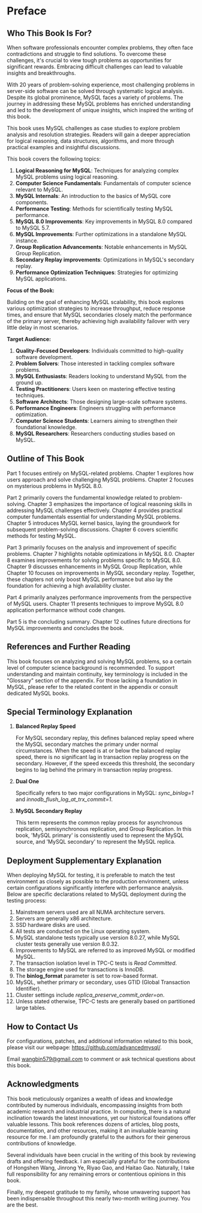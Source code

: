 # Preface

## Who This Book Is For?

When software professionals encounter complex problems, they often face contradictions and struggle to find solutions. To overcome these challenges, it's crucial to view tough problems as opportunities for significant rewards. Embracing difficult challenges can lead to valuable insights and breakthroughs.

With 20 years of problem-solving experience, most challenging problems in server-side software can be solved through systematic logical analysis. Despite its global prominence, MySQL faces a variety of problems. The journey in addressing these MySQL problems has enriched understanding and led to the development of unique insights, which inspired the writing of this book.

This book uses MySQL challenges as case studies to explore problem analysis and resolution strategies. Readers will gain a deeper appreciation for logical reasoning, data structures, algorithms, and more through practical examples and insightful discussions.

This book covers the following topics:

1.  **Logical Reasoning for MySQL**: Techniques for analyzing complex MySQL problems using logical reasoning.
2.  **Computer Science Fundamentals**: Fundamentals of computer science relevant to MySQL.
3.  **MySQL Internals**: An introduction to the basics of MySQL core components.
4.  **Performance Testing**: Methods for scientifically testing MySQL performance.
5.  **MySQL 8.0 Improvements**: Key improvements in MySQL 8.0 compared to MySQL 5.7.
6.  **MySQL Improvements**: Further optimizations in a standalone MySQL instance.
7.  **Group Replication Advancements**: Notable enhancements in MySQL Group Replication.
8.  **Secondary Replay improvements**: Optimizations in MySQL's secondary replay.
9.  **Performance Optimization Techniques**: Strategies for optimizing MySQL applications.

**Focus of the Book:**

Building on the goal of enhancing MySQL scalability, this book explores various optimization strategies to increase throughput, reduce response times, and ensure that MySQL secondaries closely match the performance of the primary server, thereby achieving high availability failover with very little delay in most scenarios.

**Target Audience:**

1.  **Quality-Focused Developers**: Individuals committed to high-quality software development.
2.  **Problem Solvers**: Those interested in tackling complex software problems.
3.  **MySQL Enthusiasts**: Readers looking to understand MySQL from the ground up.
4.  **Testing Practitioners**: Users keen on mastering effective testing techniques.
5.  **Software Architects**: Those designing large-scale software systems.
6.  **Performance Engineers**: Engineers struggling with performance optimization.
7.  **Computer Science Students**: Learners aiming to strengthen their foundational knowledge.
8.  **MySQL Researchers**: Researchers conducting studies based on MySQL.

## Outline of This Book

Part 1 focuses entirely on MySQL-related problems. Chapter 1 explores how users approach and solve challenging MySQL problems. Chapter 2 focuses on mysterious problems in MySQL 8.0.

Part 2 primarily covers the fundamental knowledge related to problem-solving. Chapter 3 emphasizes the importance of logical reasoning skills in addressing MySQL challenges effectively. Chapter 4 provides practical computer fundamentals essential for understanding MySQL problems. Chapter 5 introduces MySQL kernel basics, laying the groundwork for subsequent problem-solving discussions. Chapter 6 covers scientific methods for testing MySQL.

Part 3 primarily focuses on the analysis and improvement of specific problems. Chapter 7 highlights notable optimizations in MySQL 8.0. Chapter 8 examines improvements for solving problems specific to MySQL 8.0. Chapter 9 discusses enhancements in MySQL Group Replication, while Chapter 10 focuses on improvements in MySQL secondary replay. Together, these chapters not only boost MySQL performance but also lay the foundation for achieving a high availability cluster.

Part 4 primarily analyzes performance improvements from the perspective of MySQL users. Chapter 11 presents techniques to improve MySQL 8.0 application performance without code changes.

Part 5 is the concluding summary. Chapter 12 outlines future directions for MySQL improvements and concludes the book.

## References and Further Reading

This book focuses on analyzing and solving MySQL problems, so a certain level of computer science background is recommended. To support understanding and maintain continuity, key terminology is included in the "Glossary" section of the appendix. For those lacking a foundation in MySQL, please refer to the related content in the appendix or consult dedicated MySQL books.

## Special Terminology Explanation

1.  **Balanced Replay Speed**

    For MySQL secondary replay, this defines balanced replay speed where the MySQL secondary matches the primary under normal circumstances. When the speed is at or below the balanced replay speed, there is no significant lag in transaction replay progress on the secondary. However, if the speed exceeds this threshold, the secondary begins to lag behind the primary in transaction replay progress.

2.  **Dual One**

    Specifically refers to two major configurations in MySQL: *sync_binlog=1* and *innodb_flush_log_at_trx_commit=1*.

3.  **MySQL Secondary Replay**

    This term represents the common replay process for asynchronous replication, semisynchronous replication, and Group Replication. In this book, 'MySQL primary' is consistently used to represent the MySQL source, and 'MySQL secondary' to represent the MySQL replica.

## Deployment Supplementary Explanation

When deploying MySQL for testing, it is preferable to match the test environment as closely as possible to the production environment, unless certain configurations significantly interfere with performance analysis. Below are specific declarations related to MySQL deployment during the testing process:

1.  Mainstream servers used are all NUMA architecture servers.
2.  Servers are generally x86 architecture.
3.  SSD hardware disks are used.
4.  All tests are conducted on the Linux operating system.
5.  MySQL standalone tests typically use version 8.0.27, while MySQL cluster tests generally use version 8.0.32.
6.  Improvements to MySQL are referred to as improved MySQL or modified MySQL.
7.  The transaction isolation level in TPC-C tests is *Read Committed*.
8.  The storage engine used for transactions is InnoDB.
9.  The **binlog_format** parameter is set to row-based format.
10. MySQL, whether primary or secondary, uses GTID (Global Transaction Identifier).
11. Cluster settings include *replica_preserve_commit_order=on*.
12. Unless stated otherwise, TPC-C tests are generally based on partitioned large tables.

## How to Contact Us

For configurations, patches, and additional information related to this book, please visit our webpage: <https://github.com/advancedmysql/>.

Email [wangbin579@gmail.com](mailto:wangbin579@gmail.com) to comment or ask technical questions about this book.

## Acknowledgments

This book meticulously organizes a wealth of ideas and knowledge contributed by numerous individuals, encompassing insights from both academic research and industrial practice. In computing, there is a natural inclination towards the latest innovations, yet our historical foundations offer valuable lessons. This book references dozens of articles, blog posts, documentation, and other resources, making it an invaluable learning resource for me. I am profoundly grateful to the authors for their generous contributions of knowledge.

Several individuals have been crucial in the writing of this book by reviewing drafts and offering feedback. I am especially grateful for the contributions of Hongshen Wang, Jinrong Ye, Riyao Gao, and Haitao Gao. Naturally, I take full responsibility for any remaining errors or contentious opinions in this book.

Finally, my deepest gratitude to my family, whose unwavering support has been indispensable throughout this nearly two-month writing journey. You are the best.
